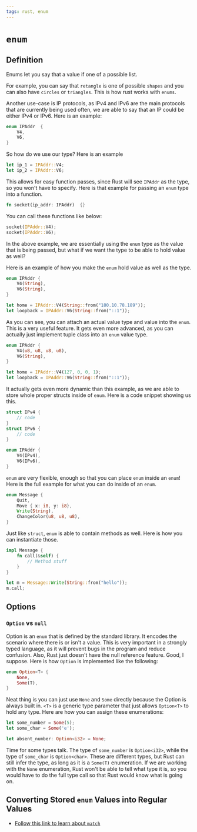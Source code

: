 ```yaml
---
tags: rust, enum
---
```

# `enum`

## Definition

Enums let you say that a value if one of a possible list.

For example, you can say that `retangle` is one of possible `shapes` and you can also have `circles` or `triangles`. This is how rust works with `enums`.

Another use-case is IP protocols, as IPv4 and IPv6 are the main protocols that are currently being used often, we are able to say that an IP could be either IPv4 or IPv6. Here is an example:

```rust
enum IPAddr  {
	V4,
	V6,
}
```

So how do we use our type? Here is an example

```rust
let ip_1 = IPAddr::V4;
let ip_2 = IPAddr::V6;
```

This allows for easy function passes, since Rust will see `IPAddr` as the type, so you won't have to specify. Here is that example for passing an `enum` type into a function.

```rust
fn socket(ip_addr: IPAddr)  {}
```

You can call these functions like below:

```rust
socket(IPAddr::V4);
socket(IPAddr::V6);
```

In the above example, we are essentially using the `enum` type as the value that is being passed, but what if we want the type to be able to hold value as well?

Here is an example of how you make the `enum` hold value as well as the type.

```rust
enum IPAddr {
	V4(String),
	V6(String),
}

let home = IPAddr::V4(String::from("180.10.78.189"));
let loopback = IPAddr::V6(String::from("::1"));
```

As you can see, you can attach an actual value type and value into the `enum`. This is a very useful feature. It gets even more advanced, as you can actually just implement tuple class into an `enum` value type.

```rust
enum IPAddr {
	V4(u8, u8, u8, u8),
	V6(String),
}

let home = IPAddr::V4(127, 0, 0, 1);
let loopback = IPAddr::V6(String::from("::1"));
```

It actually gets even more dynamic than this example, as we are able to store whole proper structs inside of `enum`. Here is a code snippet showing us this.

```rust
struct IPv4 {
	// code
}
struct IPv6 {
	// code
}

enum IPAddr {
	V4(IPv4),
	V6(IPv6),
}
```

`enum` are very flexible, enough so that you can place `enum` inside an `enum`! Here is the full example for what you can do inside of an `enum`.

```rust
enum Message {
	Quit,
	Move { x: i8, y: i8},
	Write(String),
	ChangeColor(u8, u8, u8),
}
```

Just like `struct`, `enum` is able to contain methods as well. Here is how you can instantiate those.

```rust
impl Message {
	fn call(&self) {
		// Method stuff
	}
}

let m = Message::Write(String::from("hello"));
m.call;
```

## Options

### `Option` vs `null`

Option is an `enum` that is defined by the standard library. It encodes the scenario where there is or isn't a value. This is very important in a strongly typed language, as it will prevent bugs in the program and reduce confusion. Also, Rust just doesn't have the null reference feature. Good, I suppose. Here is how `Option` is implemented like the following:

```rust
enum Option<T> {
	None,
	Some(T),
}
```

Neat thing is you can just use `None` and `Some` directly because the Option is always built in. `<T>` is a generic type parameter that just allows `Option<T>` to hold any type. Here are how you can assign these enumerations:

```rust
let some_number = Some(5);
let some_char = Some('e');

let absent_number: Option<i32> = None;
```

Time for some types talk. The type of `some_number` is `Option<i32>`, while the type of `some_char` is `Option<char>`. These are different types, but Rust can still infer the type, as long as it is a `Some(T)` enumeration. If we are working with the `None` enumeration, Rust won't be able to tell what type it is, so you would have to do the full type call so that Rust would know what is going on.

## Converting Stored `enum` Values into Regular Values

- [Follow this link to learn about `match`](ch06_02_match.md)

